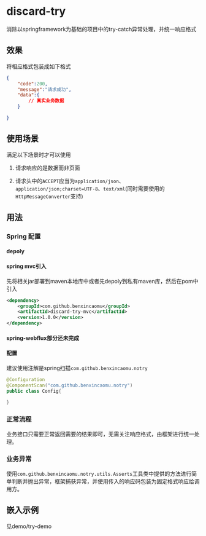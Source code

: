 # discard-try
消除以springframework为基础的项目中的try-catch异常处理，并统一响应格式

## 效果

将相应格式包装成如下格式

```json
{
    "code":200,
    "message":"请求成功",
    "data":{
        // 真实业务数据
    }
    
}
```



## 使用场景

满足以下场景时才可以使用

1. 请求响应的是数据而非页面

2. 请求头中的`ACCEPT`应当为`application/json`、`application/json;charset=UTF-8`、`text/xml`(同时需要使用的`HttpMessageConverter`支持)

   

## 用法

### Spring 配置

#### depoly



#### spring mvc引入
先将相关jar部署到maven本地库中或者先depoly到私有maven库，然后在pom中引入
```xml
<dependency>
	<groupId>com.github.benxincaomu</groupId>
	<artifactId>discard-try-mvc</artifactId>
    <version>1.0.0</version>
</dependency>
```

#### spring-webflux部分还未完成

#### 配置

建议使用注解是spring扫描`com.github.benxincaomu.notry`

```java
@Configuration
@ComponentScan("com.github.benxincaomu.notry")
public class Config{
    
}
```



### 正常流程

业务接口只需要正常返回需要的结果即可，无需关注响应格式，由框架进行统一处理。



### 业务异常

使用`com.github.benxincaomu.notry.utils.Asserts`工具类中提供的方法进行简单判断并抛出异常，框架捕获异常，并使用传入的响应码包装为固定格式响应给调用方。

## 嵌入示例

见demo/try-demo